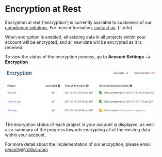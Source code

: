 # Encryption at Rest

Encryption at rest ('encryption') is currently available to customers of our [compliance solutions](/compliance/).  For more information, [contact us](/compliance/#contact-us). 
{: .info}

When encryption is enabled, all existing data in all projects within your account will be encrypted, and all new data will be encrypted as it is received.  

To view the status of the encryption process, go to **Account Settings --> Encryption**

![](../images/guides/encryption-at-rest/encryption-project-list.png)

The encryption status of each project in your account is displayed, as well as a summary of the progress towards encrypting all of the existing data within your account.

For more detail about the implementation of our encryption, please email [security@rollbar.com](mailto:security@rollbar.com)
